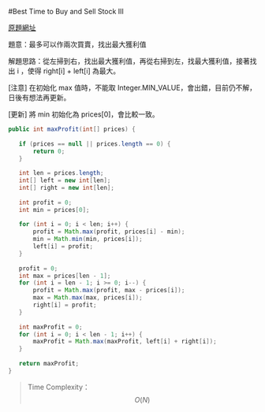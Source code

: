 #Best Time to Buy and Sell Stock III

[原題網址](http://www.lintcode.com/en/problem/best-time-to-buy-and-sell-stock-iii/)

題意：最多可以作兩次買賣，找出最大獲利值

解題思路：從左掃到右，找出最大獲利值，再從右掃到左，找最大獲利值，接著找出 i ，使得 right[i] + left[i] 為最大。

[注意] 在初始化 max 值時，不能取 Integer.MIN_VALUE，會出錯，目前仍不解，日後有想法再更新。

[更新] 將 min 初始化為 prices[0]，會比較一致。

```java
public int maxProfit(int[] prices) {
    
   if (prices == null || prices.length == 0) {
       return 0;
   }
   
   int len = prices.length;
   int[] left = new int[len];
   int[] right = new int[len];
   
   int profit = 0;
   int min = prices[0];
   
   for (int i = 0; i < len; i++) {
       profit = Math.max(profit, prices[i] - min);
       min = Math.min(min, prices[i]);
       left[i] = profit;
   }
   
   profit = 0;
   int max = prices[len - 1];
   for (int i = len - 1; i >= 0; i--) {
       profit = Math.max(profit, max - prices[i]);
       max = Math.max(max, prices[i]);
       right[i] = profit;
   }
   
   int maxProfit = 0;
   for (int i = 0; i < len - 1; i++) {
       maxProfit = Math.max(maxProfit, left[i] + right[i]);
   }
   
   return maxProfit;
}
```

>Time Complexity：$$O(N)$$